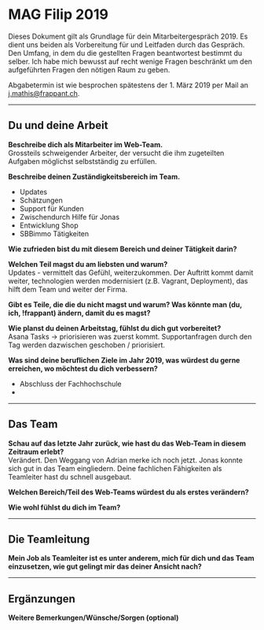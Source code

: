 # MAG Filip 2019

Dieses Dokument gilt als Grundlage für dein Mitarbeitergespräch 2019. Es dient uns beiden als Vorbereitung für und Leitfaden durch das Gespräch. Den Umfang, in dem du die gestellten Fragen beantwortest bestimmt du selber. Ich habe mich bewusst auf recht wenige Fragen beschränkt um den aufgeführten Fragen den nötigen Raum zu geben.

Abgabetermin ist wie besprochen spätestens der 1. März 2019 per Mail an j.mathis@frappant.ch.

***

## Du und deine Arbeit
**Beschreibe dich als Mitarbeiter im Web-Team.**<br>
Grossteils schweigender Arbeiter, der versucht die ihm zugeteilten Aufgaben möglichst selbstständig zu erfüllen.


**Beschreibe deinen Zuständigkeitsbereich im Team.**<br>
- Updates
- Schätzungen
- Support für Kunden
- Zwischendurch Hilfe für Jonas
- Entwicklung Shop
- SBBimmo Tätigkeiten

**Wie zufrieden bist du mit diesem Bereich und deiner Tätigkeit darin?**<br>




**Welchen Teil magst du am liebsten und warum?**<br>
Updates - vermittelt das Gefühl, weiterzukommen. Der Auftritt kommt damit weiter,
technologien werden modernisiert (z.B. Vagrant, Deployment), das hilft dem Team und weiter der Firma.



**Gibt es Teile, die die du nicht magst und warum? Was könnte man (du, ich, !frappant) ändern, damit du es magst?**<br>




**Wie planst du deinen Arbeitstag, fühlst du dich gut vorbereitet?**<br>
Asana Tasks -> priorisieren was zuerst kommt. Supportanfragen durch den Tag werden dazwischen geschoben / priorisiert.


**Was sind deine beruflichen Ziele im Jahr 2019, was würdest du gerne erreichen, wo möchtest du dich verbessern?**<br>
- Abschluss der Fachhochschule
-



***
## Das Team
**Schau auf das letzte Jahr zurück, wie hast du das Web-Team in diesem Zeitraum erlebt?**<br>
Verändert.
Den Weggang von Adrian merke ich noch jetzt.
Jonas konnte sich gut in das Team eingliedern.
Deine fachlichen Fähigkeiten als Teamleiter hast du schnell ausgebaut.


**Welchen Bereich/Teil des Web-Teams würdest du als erstes verändern?**<br>




**Wie wohl fühlst du dich im Team?**<br>




***
## Die Teamleitung
**Mein Job als Teamleiter ist es unter anderem, mich für dich und das Team einzusetzen, wie gut gelingt mir das deiner Ansicht nach?**<br>




***
## Ergänzungen
**Weitere Bemerkungen/Wünsche/Sorgen (optional)**<br>



